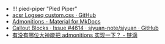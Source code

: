 - !!! pied-piper "Pied Piper"
  [](https://squidfunk.github.io/mkdocs-material/reference/admonitions/?utm_source=ld246.com#__codelineno-15-2)
- [acsr Logseq custom.css · GitHub](https://gist.github.com/acsr/c38abd9f7f9d50b40b7ec930375dc814)
- [Admonitions - Material for MkDocs](https://squidfunk.github.io/mkdocs-material/reference/admonitions/?utm_source=ld246.com#docsstylesheetsextracss)
- [Callout Blocks · Issue #4614 · siyuan-note/siyuan · GitHub](https://github.com/siyuan-note/siyuan/issues/4614?utm_source=ld246.com)
- [有没有哪位大神能把 admonitions 实现一下？ - 链滴](https://ld246.com/article/1656051291341)